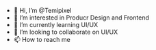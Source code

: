 - 👋 Hi, I’m @Temipixel
- 👀 I’m interested in Producr Design and Frontend
- 🌱 I’m currently learning UI/UX
- 💞️ I’m looking to collaborate on UI/UX
- 📫 How to reach me 

<!---
Temipixel/Temipixel is a ✨ special ✨ repository because its `README.md` (this file) appears on your GitHub profile.
You can click the Preview link to take a look at your changes.
--->
